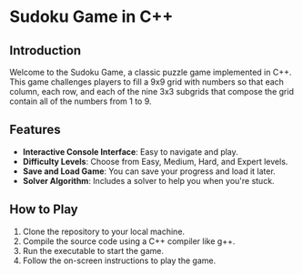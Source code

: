 # Sudoku Game in C++

## Introduction
Welcome to the Sudoku Game, a classic puzzle game implemented in C++. This game challenges players to fill a 9x9 grid with numbers so that each column, each row, and each of the nine 3x3 subgrids that compose the grid contain all of the numbers from 1 to 9.

## Features
- **Interactive Console Interface**: Easy to navigate and play.
- **Difficulty Levels**: Choose from Easy, Medium, Hard, and Expert levels.
- **Save and Load Game**: You can save your progress and load it later.
- **Solver Algorithm**: Includes a solver to help you when you're stuck.

## How to Play
1. Clone the repository to your local machine.
2. Compile the source code using a C++ compiler like g++.
3. Run the executable to start the game.
4. Follow the on-screen instructions to play the game.

